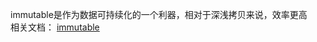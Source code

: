 immutable是作为数据可持续化的一个利器，相对于深浅拷贝来说，效率更高  
相关文档：
[immutable](https://github.com/camsong/blog/issues/3)
